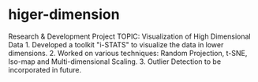 # higer-dimension
Research & Development Project 
  TOPIC: Visualization of High Dimensional Data
    1. Developed a toolkit "i-STATS" to visualize the data in lower dimensions.
    2. Worked on various techniques: Random Projection, t-SNE, Iso-map and Multi-dimensional Scaling.
    3. Outlier Detection to be incorporated in future.
